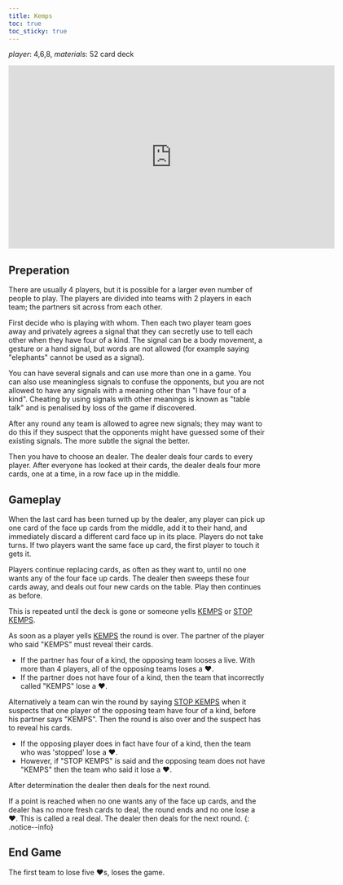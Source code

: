 ```yaml
---
title: Kemps
toc: true
toc_sticky: true
---
```


_player_: 4,6,8, _materials_: 52 card deck


<iframe width="640" height="360" src="https://www.youtube-nocookie.com/embed/5uoWu8G4pII?controls=0" frameborder="0" allowfullscreen></iframe>

## Preperation

There are usually 4 players, but it is possible for a larger even number of people to play. The players are divided into teams with 2 players in each team; the partners sit across from each other.

First decide who is playing with whom. Then each two player team goes away and privately agrees a signal that they can secretly use to tell each other when they have four of a kind. The signal can be a body movement, a gesture or a hand signal, but words are not allowed (for example saying "elephants" cannot be used as a signal).

You can have several signals and can use more than one in a game. You can also use meaningless signals to confuse the opponents, but you are not allowed to have any signals with a meaning other than "I have four of a kind". Cheating by using signals with other meanings is known as "table talk" and is penalised by loss of the game if discovered.

After any round any team is allowed to agree new signals; they may want to do this if they suspect that the opponents might have guessed some of their existing signals. The more subtle the signal the better.

Then you have to choose an dealer. The dealer deals four cards to every player. After everyone has looked at their cards, the dealer deals four more cards, one at a time, in a row face up in the middle.

## Gameplay

When the last card has been turned up by the dealer, any player can pick up one card of the face up cards from the middle, add it to their hand, and immediately discard a different card face up in its place. Players do not take turns. If two players want the same face up card, the first player to touch it gets it.

Players continue replacing cards, as often as they want to, until no one wants any of the four face up cards. The dealer then sweeps these four cards away, and deals out four new cards on the table. Play then continues as before.

This is repeated until the deck is gone or someone yells <ins>KEMPS</ins> or <ins>STOP KEMPS</ins>.

As soon as a player yells <ins>KEMPS</ins> the round is over. The partner of the player who said "KEMPS" must reveal their cards.
* If the partner has four of a kind, the opposing team looses a live. With more than 4 players, all of the opposing teams loses a ❤️.
* If the partner does not have four of a kind, then the team that incorrectly called "KEMPS" lose a ❤️. 

Alternatively a team can win the round by saying <ins>STOP KEMPS</ins> when it suspects that one player of the opposing team have four of a kind, before his partner says "KEMPS". Then the round is also over and the suspect has to reveal his cards.

* If the opposing player does in fact have four of a kind, then the team who was 'stopped' lose a ❤️.
* However, if "STOP KEMPS" is said and the opposing team does not have "KEMPS" then the team who said it lose a ❤️.

After determination the dealer then deals for the next round.

If a point is reached when no one wants any of the face up cards, and the dealer has no more fresh cards to deal, the round ends and no one lose a ❤️. This is called a real deal. The dealer then deals for the next round.
{: .notice--info}

## End Game

The first team to lose five ❤️s, loses the game. 